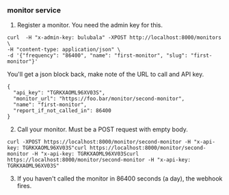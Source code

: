 ### monitor service

1. Register a monitor. You need the admin key for this.
```
curl  -H "x-admin-key: bulubala" -XPOST http://localhost:8000/monitors \
-H "content-type: application/json" \
-d '{"frequency": "86400", "name": "first-monitor", "slug": "first-monitor"}'
```

You'll get a json block back, make note of the URL to call and API key.
```
{
  "api_key": "TGRKXAOML96XV03S",
  "monitor_url": "https://foo.bar/monitor/second-monitor",
  "name": "first-monitor",
  "report_if_not_called_in": 86400
}

```
2. Call your monitor. Must be a POST request with empty body.
```
curl -XPOST https://localhost:8000/monitor/second-monitor -H "x-api-key: TGRKXAOML96XV03S"curl https://localhost:8000/monitor/second-monitor -H "x-api-key: TGRKXAOML96XV03Scurl https://localhost:8000/monitor/second-monitor -H "x-api-key: TGRKXAOML96XV03S"
```

3. If you haven't called the monitor in 86400 seconds (a day), the webhook fires.
